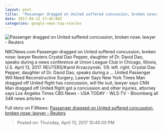 ```yaml
---
layout: post
title:  "Passenger dragged on United suffered concussion, broken nose: lawyer - Reuters"
date: 2017-04-13 17:45:00Z
categories: google-news-top-stories
---
```


![Passenger dragged on United suffered concussion, broken nose: lawyer - Reuters](http://s2.reutersmedia.net/resources/r/?m=02&d=20170413&t=2&i=1180544845&w=&fh=545px&fw=&ll=&pl=&sq=&r=LYNXMPED3C1BH)

NBCNews.com Passenger dragged on United suffered concussion, broken nose: lawyer Reuters Crystal Dao Pepper, daughter of Dr. David Dao, speaks during a news conference at Union League Club in Chicago, Illinois, U.S. April 13, 2017. REUTERS/Kamil Krzaczynski. 1/9. left. right. Crystal Dao Pepper, daughter of Dr. David Dao, speaks during a ... United Passenger Will Need Reconstructive Surgery, Lawyer Says New York Times Man dragged off United flight has concussion, will file suit, lawyer says CNN Man dragged off United flight got a concussion and other injuries, attorney says Los Angeles Times CBS News - USA TODAY - WLS-TV - Bloomberg all 348 news articles »


Full story on F3News: [Passenger dragged on United suffered concussion, broken nose: lawyer - Reuters](http://www.f3nws.com/n/avg4RC)

> Posted on: Thursday, April 13, 2017 10:45:00 PM
